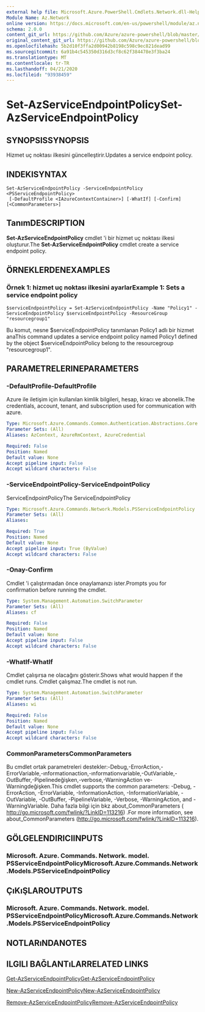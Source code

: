 ```yaml
---
external help file: Microsoft.Azure.PowerShell.Cmdlets.Network.dll-Help.xml
Module Name: Az.Network
online version: https://docs.microsoft.com/en-us/powershell/module/az.network/set-azserviceendpointpolicy
schema: 2.0.0
content_git_url: https://github.com/Azure/azure-powershell/blob/master/src/Network/Network/help/Set-AzServiceEndpointPolicy.md
original_content_git_url: https://github.com/Azure/azure-powershell/blob/master/src/Network/Network/help/Set-AzServiceEndpointPolicy.md
ms.openlocfilehash: 5b2d10f3ffa2d00942b8198c598c9ec821dead99
ms.sourcegitcommit: 6a91b4c545350d316d3cf8c62f384478e3f3ba24
ms.translationtype: MT
ms.contentlocale: tr-TR
ms.lasthandoff: 04/21/2020
ms.locfileid: "93938459"
---
```

# <span data-ttu-id="463ba-101">Set-AzServiceEndpointPolicy</span><span class="sxs-lookup"><span data-stu-id="463ba-101">Set-AzServiceEndpointPolicy</span></span>

## <span data-ttu-id="463ba-102">SYNOPSIS</span><span class="sxs-lookup"><span data-stu-id="463ba-102">SYNOPSIS</span></span>
<span data-ttu-id="463ba-103">Hizmet uç noktası ilkesini güncelleştirir.</span><span class="sxs-lookup"><span data-stu-id="463ba-103">Updates a service endpoint policy.</span></span>

## <span data-ttu-id="463ba-104">INDEKI</span><span class="sxs-lookup"><span data-stu-id="463ba-104">SYNTAX</span></span>

```
Set-AzServiceEndpointPolicy -ServiceEndpointPolicy <PSServiceEndpointPolicy>
 [-DefaultProfile <IAzureContextContainer>] [-WhatIf] [-Confirm] [<CommonParameters>]
```

## <span data-ttu-id="463ba-105">Tanım</span><span class="sxs-lookup"><span data-stu-id="463ba-105">DESCRIPTION</span></span>
<span data-ttu-id="463ba-106">**Set-AzServiceEndpointPolicy** cmdlet 'i bir hizmet uç noktası ilkesi oluşturur.</span><span class="sxs-lookup"><span data-stu-id="463ba-106">The **Set-AzServiceEndpointPolicy** cmdlet create a service endpoint policy.</span></span>

## <span data-ttu-id="463ba-107">ÖRNEKLERDEN</span><span class="sxs-lookup"><span data-stu-id="463ba-107">EXAMPLES</span></span>

### <span data-ttu-id="463ba-108">Örnek 1: hizmet uç noktası ilkesini ayarlar</span><span class="sxs-lookup"><span data-stu-id="463ba-108">Example 1: Sets a service endpoint policy</span></span>
```
$serviceEndpointPolicy = Set-AzServiceEndpointPolicy -Name "Policy1" -ServiceEndpointPolicy $serviceEndpointPolicy -ResourceGroup "resourcegroup1"
```

<span data-ttu-id="463ba-109">Bu komut, nesne $serviceEndpointPolicy tanımlanan Policy1 adlı bir hizmet ana</span><span class="sxs-lookup"><span data-stu-id="463ba-109">This command updates a service endpoint policy named Policy1 defined by the object $serviceEndpointPolicy belong to the resourcegroup "resourcegroup1".</span></span>

## <span data-ttu-id="463ba-110">PARAMETRELERINE</span><span class="sxs-lookup"><span data-stu-id="463ba-110">PARAMETERS</span></span>

### <span data-ttu-id="463ba-111">-DefaultProfile</span><span class="sxs-lookup"><span data-stu-id="463ba-111">-DefaultProfile</span></span>
<span data-ttu-id="463ba-112">Azure ile iletişim için kullanılan kimlik bilgileri, hesap, kiracı ve abonelik.</span><span class="sxs-lookup"><span data-stu-id="463ba-112">The credentials, account, tenant, and subscription used for communication with azure.</span></span>

```yaml
Type: Microsoft.Azure.Commands.Common.Authentication.Abstractions.Core.IAzureContextContainer
Parameter Sets: (All)
Aliases: AzContext, AzureRmContext, AzureCredential

Required: False
Position: Named
Default value: None
Accept pipeline input: False
Accept wildcard characters: False
```

### <span data-ttu-id="463ba-113">-ServiceEndpointPolicy</span><span class="sxs-lookup"><span data-stu-id="463ba-113">-ServiceEndpointPolicy</span></span>
<span data-ttu-id="463ba-114">ServiceEndpointPolicy</span><span class="sxs-lookup"><span data-stu-id="463ba-114">The ServiceEndpointPolicy</span></span>

```yaml
Type: Microsoft.Azure.Commands.Network.Models.PSServiceEndpointPolicy
Parameter Sets: (All)
Aliases:

Required: True
Position: Named
Default value: None
Accept pipeline input: True (ByValue)
Accept wildcard characters: False
```

### <span data-ttu-id="463ba-115">-Onay</span><span class="sxs-lookup"><span data-stu-id="463ba-115">-Confirm</span></span>
<span data-ttu-id="463ba-116">Cmdlet 'i çalıştırmadan önce onaylamanızı ister.</span><span class="sxs-lookup"><span data-stu-id="463ba-116">Prompts you for confirmation before running the cmdlet.</span></span>

```yaml
Type: System.Management.Automation.SwitchParameter
Parameter Sets: (All)
Aliases: cf

Required: False
Position: Named
Default value: None
Accept pipeline input: False
Accept wildcard characters: False
```

### <span data-ttu-id="463ba-117">-WhatIf</span><span class="sxs-lookup"><span data-stu-id="463ba-117">-WhatIf</span></span>
<span data-ttu-id="463ba-118">Cmdlet çalışırsa ne olacağını gösterir.</span><span class="sxs-lookup"><span data-stu-id="463ba-118">Shows what would happen if the cmdlet runs.</span></span> <span data-ttu-id="463ba-119">Cmdlet çalışmaz.</span><span class="sxs-lookup"><span data-stu-id="463ba-119">The cmdlet is not run.</span></span>

```yaml
Type: System.Management.Automation.SwitchParameter
Parameter Sets: (All)
Aliases: wi

Required: False
Position: Named
Default value: None
Accept pipeline input: False
Accept wildcard characters: False
```

### <span data-ttu-id="463ba-120">CommonParameters</span><span class="sxs-lookup"><span data-stu-id="463ba-120">CommonParameters</span></span>
<span data-ttu-id="463ba-121">Bu cmdlet ortak parametreleri destekler:-Debug,-ErrorAction,-ErrorVariable,-ınformationaction,-ınformationvariable,-OutVariable,-OutBuffer,-Pipelinedeğişken,-verbose,-WarningAction ve-Warningdeğişken.</span><span class="sxs-lookup"><span data-stu-id="463ba-121">This cmdlet supports the common parameters: -Debug, -ErrorAction, -ErrorVariable, -InformationAction, -InformationVariable, -OutVariable, -OutBuffer, -PipelineVariable, -Verbose, -WarningAction, and -WarningVariable.</span></span> <span data-ttu-id="463ba-122">Daha fazla bilgi için bkz about_CommonParameters ( http://go.microsoft.com/fwlink/?LinkID=113216) .</span><span class="sxs-lookup"><span data-stu-id="463ba-122">For more information, see about_CommonParameters (http://go.microsoft.com/fwlink/?LinkID=113216).</span></span>

## <span data-ttu-id="463ba-123">GÖLGELENDIRICI</span><span class="sxs-lookup"><span data-stu-id="463ba-123">INPUTS</span></span>

### <span data-ttu-id="463ba-124">Microsoft. Azure. Commands. Network. model. PSServiceEndpointPolicy</span><span class="sxs-lookup"><span data-stu-id="463ba-124">Microsoft.Azure.Commands.Network.Models.PSServiceEndpointPolicy</span></span>

## <span data-ttu-id="463ba-125">ÇıKıŞLAR</span><span class="sxs-lookup"><span data-stu-id="463ba-125">OUTPUTS</span></span>

### <span data-ttu-id="463ba-126">Microsoft. Azure. Commands. Network. model. PSServiceEndpointPolicy</span><span class="sxs-lookup"><span data-stu-id="463ba-126">Microsoft.Azure.Commands.Network.Models.PSServiceEndpointPolicy</span></span>

## <span data-ttu-id="463ba-127">NOTLARıNDA</span><span class="sxs-lookup"><span data-stu-id="463ba-127">NOTES</span></span>

## <span data-ttu-id="463ba-128">ILGILI BAĞLANTıLAR</span><span class="sxs-lookup"><span data-stu-id="463ba-128">RELATED LINKS</span></span>

[<span data-ttu-id="463ba-129">Get-AzServiceEndpointPolicy</span><span class="sxs-lookup"><span data-stu-id="463ba-129">Get-AzServiceEndpointPolicy</span></span>](./Get-AzServiceEndpointPolicy.md)

[<span data-ttu-id="463ba-130">New-AzServiceEndpointPolicy</span><span class="sxs-lookup"><span data-stu-id="463ba-130">New-AzServiceEndpointPolicy</span></span>](./New-AzServiceEndpointPolicy.md)

[<span data-ttu-id="463ba-131">Remove-AzServiceEndpointPolicy</span><span class="sxs-lookup"><span data-stu-id="463ba-131">Remove-AzServiceEndpointPolicy</span></span>](./Remove-AzServiceEndpointPolicy.md)
